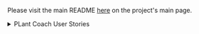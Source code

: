 Please visit the main README [here](https://github.com/Plant-Coach) on the project's main page.


<details> 
    <summary>PLant Coach User Stories</summary>

#### Relevant details to define for consistency 

**List of details when you click on a plant**
- `Plant Type: <string>`
- `Name: <string>`
- `Chose to start from seed?: <boolean>`
- `Direct Seed Recommended: <boolean>`
- `seed_sew_type: <boolean>`Days to Maturity: <integer>`
- `Hybrid Status: <integer>`
- `Days to transplant before/after frost date: <integer>`
- `Organic: <boolean>`
- `Recommended Transplant Date: normal recommended date`
- `Planting Status: <string> ["not_started", "started_indoors", "direct_sewn_outside", "transplanted_outside"]` 
- `Recommended Seed Sewing Date: <date>`
- `Actual Seed Sewing Date: <date>`
- `Seedling Days To Transplant: <integer>`
- `Actual Transplant Date: <date>`
- `Override seed-start date?`
- `chosen_overridden_seed-start_date`
- `Override transplant date?`
- `Chosen Overridden seed-start date`

**Key Attributes for Transition Changes**
    - Chose to start from seed?: `<boolean>`
    - Direct Seed Recommended: `<boolean>`
    - Direct Seed User Decision: `<boolean>`
    - Days to Maturity: `<integer>`
    - Recommended Transplant Date: `<date>`
    - Planting Status: `<string> ["not_started", "started_indoors", "direct_sewn_outside", "transplanted_outside"]` 
    - Recommended Seed Sewing Date: `<date>`
    - Actual Seed Sewing Date: `<date>`
    - Seedling Days To Transplant: `<integer>`
    - Actual Transplant Date: `<date>`
    - Override seed-start date? (This is only used when the planting date is in the future)
    - chosen_overridden_seed-start_date
    - Override transplant date?
    - Chosen Overridden seed-start date

# v1 User Stories

---
**Account Creation**
- [ ] As a User
- [ ] I can visit `/` and see an option to login or create an account
- [ ] When I select "Create an Account"
- [ ] I can create an account with name, email, password, and my zip code
- [ ] And when I select "Create"
- [ ] I am taken to an empty dashboard with columns for:
    -`My Saved Plants`
    -`Plants Waiting to Start`
    -`Plants that can be Started by now`
    -`Seedlings Growing Inside`
    -`Planted Outside`
    -`Weather Alerts`
    -`My Reminders`

---
**Basic Login**
- [ ] As a registered, but unauthenticated User
- [ ] I can visit `plantcoach.graden` and select `sign in`
- [ ] And I am able to enter my email and password and select `"Sign In"`
- [ ] And I am taken to my dashboard.

---
**Basic Logout**
- [ ] As a registered, but unauthenticated User
- [ ] I can visit `plantcoach.graden` and select `sign in`
- [ ] And I am able to enter my email and password and select `"Sign In"`
- [ ] And I am taken to my dashboard.
- [ ] And I see a button that says "Log Out"
- [ ] And when I click it, I am taken to a logout screen that says "Thank you for using Plant Coach"
- [ ] And I see a button that says "Log In"
- [ ] But I do not see a button that says "Log Out"

---
**Add plant to personal database**
- [ ] As an authenticated user
- [ ] When I visit my dashboard
- [ ] I can click "Add a Plant to my Personal Database"
- [ ] And I am taken to a screen to enter details for:
    - Name (optional)
    - Plant Type (REQUIRED)
    - Days to Maturity (optional)
    - Hybrid Status (optional)
    - When to start the plant (optional)
    - Organic? (checkbox) (optional)
- [ ] When I click: `Add`
- [ ] I see feedback that my plant has been added to my list of saved plants.
- [ ] I am shown a planting guide for that plant type and see sections for:
    -`Seed Guide`
    -`Transplant Guide`
    -`Harvest Guide`
- [ ] I can select `Close` and see a message that says that I can still access these growing guides at any time.
- [ ] I am taken back to my Kanban Board/Dashboard and see my newly-created Plant in the "My Saved Plants" list
- [ ] with a button that says `I want to plant this`.

---
**Pre-purchased plant - Already Planted**
- [ ] As an authenticated User
- [ ] When I visit my dashboard
- [ ] I can still see my new plant in the `My Saved Plants` category
- [ ] I can click a button that says `I want to plant this`
- [ ] And a window appears that asks if I plan to start the plant from seed
- [ ] and I select `No`
- [ ] And a window appears that asks if I have already planted this.
- [ ] When I select `yes` 
- [ ] I am I asked `when?` where I can provide today's date.
- [ ] I am returned to the dashboard where I see my plant in the `Planted Outside` column.
- [ ] When I click on the plant, I see
    // Decision points above:
    - [ ] Actual Transplant Date: `<Today's Date>`
    - [ ] Chose to start from seed?: `False`
    // Dependent attributes:
    - [ ] Direct Seed User Decision: `No`
    - [ ] Planting Status: `["transplanted_outside"]` 
    - [ ] Actual Seed Sewing Date: `nil`
    - [ ] Override seed-start date? "not started from seed"
    - [ ] chosen_overridden_seed-start_date nil
    - [ ] Override transplant date? nil
    - [ ] Chosen Overridden seed-start <Today's Date>
    // Factual/constant attributes:
    - [ ] Direct Seed Recommended: `No`
    - [ ] Days to Maturity: `<harvest date - actual transplant date>`
    - [ ] Recommended Transplant Date: `normal recommended date`
    - [ ] Recommended Seed Sewing Date: `nil`
    - [ ] Seedling Days To Transplant: `<integer>`

---
**Pre-purchased plant - Future Planting - App recommended timing**
- [ ] As an authenticated User
- [ ] When I visit my dashboard
- [ ] I can still see my new plant in the `My Saved Plants` category
- [ ] I can click a button that says `I want to plant this`
- [ ] And a window appears that asks if I have already planted this.
- [ ] When I select `No`
- [ ] And a window appears that asks if I plan to start the plant from seed
- [ ] and I select `No`
- [ ] I am returned to the dashboard where I see my plant in the `Plants Waiting to Start` column.
- [ ] And when I click on the plant
    - [ ] Chose to start from seed?: `False`
    - [ ] Direct Seed User Decision: `No`
    - [ ] Direct Seed Recommended: `No`
    - [ ] Actual Transplant Date: `Not yet Transplanted outside`
    - [ ] Days to Maturity: `<harvest date - actual transplant date>`
    - [ ] Recommended Transplant Date: `normal recommended date`
    - [ ] Planting Status: `["not_started"]` 
    - [ ] Recommended Seed Sewing Date: `nil`
    - [ ] Actual Seed Sewing Date: `nil`
    - [ ] Seedling Days To Transplant: `<integer>`
    - [ ] Override seed-start date? No 
    - [ ] chosen_overridden_seed-start_date
    - [ ] Override transplant date? No
    - [ ] Chosen Overridden seed-start date


---
<!-- **Pre-purchased plant - future planting - overridden planting date**
- [ ] As an authenticated User
- [ ] When I visit my dashboard
- [ ] I can still see my new plant in the `My Saved Plants` category
- [ ] I can click a button that says `I want to plant this`
- [ ] And a window appears that asks if I plan to start the plant from seed
- [ ] and I select `No`
- [ ] And a window appears that asks if I have already planted this.
- [ ] When I select `No`
- [ ] I am asked if I would like to set the planting date manually or take the app's advice.
- [ ] I select `Set Manually`
- [ ] and I can set the future plant date myself
- [ ] I am returned to the dashboard where I see my plant in the `Plants Waiting to Start` column.
- [ ] And when I click on the plant
    - Chose to start from seed?: `False`
    - Direct Seed Recommended: `No`
    - Direct Seed User Decision: `No`
    - Actual Transplant Date: `Not yet Transplanted outside`
    - Days to Maturity: `<harvest date - actual transplant date>`
    - Recommended Transplant Date: `normal recommended date`
    - Planting Status: `["not_started"]` 
    - Recommended Seed Sewing Date: `nil`
    - Actual Seed Sewing Date: `nil`
    - Seedling Days To Transplant: `<integer>`
    - Override seed-start date? Not started from seed
    - chosen_overridden_seed-start_date
    - Override transplant date? Yes
    - Chosen Overridden seed-start <user-chosen date> -->

---
**Start from Seed - future - starting inside**
- [ ] As an authenticated User
- [ ] When I visit my dashboard
- [ ] I can still see my new plant in the `My Saved Plants` category
- [ ] I can click a button that says `I want to plant this`
- [ ] And a window appears that asks if I plan to start the plant from seed
- [ ] nd I select `Yes`
- [ ] And a window appears that asks if I plan to start the seed inside or direct-seed it? (and a recommendation warning is shown)
- [ ] And I select `Start Inside`
- [ ] And a window appears that asks if I have already planted this.
- [ ] When I select `No` 
- [ ] I am asked if I would like to set the planting date manually or take the app's advice.
- [ ] I select `take the apps advice`
- [ ] I am returned to the dashboard where I see my plant in the `Plants Ready to Start` column.
- [ ] And when I click on the plant,
    - Chose to start from seed?: `Yes`
    - Direct Seed Recommended: `false`
    - Direct Seed User Decision: `false`
    - Days to Maturity: `<integer>`
    - Recommended Transplant Date: `<date>`
    - Planting Status: `<string> ["not_started", "started_indoors", "direct_sewn_outside", "transplanted_outside"]` 
    - Recommended Seed Sewing Date: `<date>`
    - Actual Seed Sewing Date: `<date>`
    - Seedling Days To Transplant: `<integer>`
    - Actual Transplant Date: `<date>`
    - Override seed-start date?
    - chosen_overridden_seed-start_date
    - Override transplant date?
    - Chosen Overridden seed-start date

---
**Start from seed - today - inside**
- [ ] As an authenticated User
- [ ] When I visit my dashboard
- [ ] I can still see my new plant in the `My Saved Plants` category
- [ ] I can click a button that says `I want to plant this`
- [ ] And a window appears that asks if I plan to start the plant from seed
- [ ] and I select `Yes`
- [ ] And a window appears that asks if I plan to start the seed inside or direct-seed it? (and a recommendation warning is shown)
- [ ] And I select `Start Inside`
- [ ] And a window appears that asks if I have already planted this.
- [ ] When I select `Yes`
- [ ] And I am asked when I started it and I can select todady's date.
- [ ] I am returned to the dashboard where I see my plant in the `Started Indoors` column.
- [ ] And when I click on the plant,
    - Chose to start from seed?: `Yes`
    - Direct Seed Recommended: `false`
    - Direct Seed User Decision: `false`
    - Days to Maturity: `<integer>`
    - Recommended Transplant Date: `<date>`
    - Planting Status: `<string> ["started_indoors"]` 
    - Recommended Seed Sewing Date: `<date>`
    - Actual Seed Sewing Date: `Today's date`
    - Seedling Days To Transplant: `<integer>`
    - Actual Transplant Date: `nil`
    - Override seed-start date?
    - chosen_overridden_seed-start_date
    - Override transplant date?
    - Chosen Overridden seed-start date

 ---
**Start from seed - today - outside"**
- [ ] As an authenticated User
- [ ] When I visit my dashboard
- [ ] I can still see my new plant in the `My Saved Plants` category
- [ ] I can click a button that says `I want to plant this`
- [ ] And a window appears that asks if I plan to start the plant from seed
- [ ] and I select `Yes`
- [ ] And a window appears that asks if I plan to start the seed inside or direct-seed it? (and a recommendation warning is shown)
- [ ] And I select `Start Outside`
- [ ] And a window appears that asks if I have already planted this.
- [ ] When I select `Yes`
- [ ] And I am asked when I started it and I can select todady's date.
- [ ] I am returned to the dashboard where I see my plant in the `Planted Outside` column.
- [ ] And when I click on the plant,
    - Chose to start from seed?: `Yes`
    - Direct Seed Recommended: `true`
    - Direct Seed User Decision: `true`
    - Days to Maturity: `<integer>`
    - Recommended Transplant Date: `nil`
    - Planting Status: `<string> ["direct_sewn_outside"]` 
    - Recommended Seed Sewing Date: `nil`
    - Actual Seed Sewing Date: `<Today's Date>`
    - Seedling Days To Transplant: `<integer>`
    - Actual Transplant Date: `nil`
    - Override seed-start date? 
    - chosen_overridden_seed-start_date
    - Override transplant date?
    - Chosen Overridden seed-start date

---
**Direct-seed in the future**
- [ ] As an authenticated User
- [ ] When I visit my dashboard
- [ ] I can still see my new plant in the `My Saved Plants` category
- [ ] I can click a button that says `I want to plant this`
- [ ] And a window appears that asks if I plan to start the plant from seed
- [ ] and I select `Yes`
- [ ] And a window appears that asks if I plant to start the seed inside or direct-seed it? (and a recommendation warning is shown)
- [ ] And I select `Start Outside`
- [ ] And a window appears that asks if I have already planted this.
- [ ] When I select `no`
- [ ] I am asked if I would like to set the planting date manually or take the app's advice.
- [ ] I select `take the apps advice`
- [ ] I am returned to the Dashboard where I see my plant listed under `Plants Ready to Start`
- [ ] And when I click on the plant,
    - Chose to start from seed?: `Yes`
    - Direct Seed Recommended: `true`
    - Direct Seed User Decision: `true`
    - Days to Maturity: `<integer>`
    - Recommended Transplant Date: `<date>`
    - Planting Status: `<string> ["not_started"]` 
    - Recommended Seed Sewing Date: `<make this the same as the recommended transplant date, if there is one>`
    - Actual Seed Sewing Date: `nil`
    - Seedling Days To Transplant: `nil`
    - Actual Transplant Date: `<same as actual seed-sewing date>`
    - Override seed-start date? No
    - chosen_overridden_seed-start_date nil
    - Override transplant date? No
    - Chosen Overridden seed-start nil


---
**Start indoor seed**
- [ ] As an authenticated User
- [ ] When I visit my dashboard
- [ ] And I see a Plant in my `Plants Ready to Start` column that is also a plant I want to grow from seed,
- [ ] I can change the status to `Seedlings Growing Inside`
- [ ] I am asked when they were started
- [ ] and I can select: `Today`
- [ ] And I see the plant in the `Seedlings Growing Inside`.
- [ ] And when I click on the plant,
    - Chose to start from seed?: `Yes`
    - Direct Seed Recommended: `true`
    - Direct Seed User Decision: `true`
    - Days to Maturity: `<integer>`
    - Recommended Transplant Date: `<date>`
    - Planting Status: `<string> ["not_started", "started_indoors", "direct_sewn_outside", "transplanted_outside"]` 
    - Recommended Seed Sewing Date: `<make this the same as the recommended transplant date, if there is one>`
    - Actual Seed Sewing Date: `nil`
    - Seedling Days To Transplant: `nil`
    - Actual Transplant Date: `<same as actual seed-sewing date>`
    - Override seed-start date? No
    - chosen_overridden_seed-start_date nil
    - Override transplant date? No
    - Chosen Overridden seed-start nil

---
**User Story in which a future seed-starting date is set by the user saying when they've already started a seed (should return an error)**
- [ ] As an authenticated User
- [ ] When I visit my dashboard
- [ ] And I see a Plant in my `Plants Ready to Start` column
- [ ] I can change the status to `Seedlings Growing Inside`
- [ ] I am asked when they were started
- [ ] and when I select:
- [ ] Select date
- [ ] and select a date in the future,
- [ ] I see a flash message that dates must only be today or in the past.
- [ ] When I select an appropriate date,
- [ ] I can select `Ok`
- [ ] And I see the plant in the `Seedlings Growing Inside`.


### User Stories related to a User moving a plant from "started inside" to "transplanted outside"

---
***Change plant status from "started indoors" to "transplanted outside"**
- [ ] As an authenticated User
- [ ] When I visit my dashboard
- [ ] And I see a Plant in my `Seedlings Growing Inside` column,
- [ ] I can change the status to `Planted Outside`
- [ ] And I am asked when it was transplanted outside
- [ ] And I can select todays date
- [ ] And I am taken to the dashboard and see my plant in the `Planted Outside` column
- [ ] And when I select the plant, I see:
    - Chose to start from seed?: `Yes`
    - Direct Seed Recommended: `false`
    - Direct Seed User Decision: `false`
    - Days to Maturity: `<integer>`
    - Recommended Transplant Date: `<date>`
    - Planting Status: `["transplanted_outside"]` 
    - Recommended Seed Sewing Date: `<date>`
    - Actual Seed Sewing Date: `<date>`
    - Seedling Days To Transplant: `<integer>`
    - Actual Transplant Date: `<Today's Date>`
    - Override seed-start date? No
    - chosen_overridden_seed-start_date nil
    - Override transplant date? No
    - Chosen Overridden seed-start nil


### User Stories related to a user being shown a visual cue about an upcoming task
---
**Upcoming Seed Start - Inside**

---
**Upcoming Seed Start - Outside**

---
**Upcoming Seed Transplant Date**
- [ ] As an authenticated User
- [ ] When I visit my dashboard
- [ ] And I see a Plant in my `Seedlings Growing Inside` column,
- [ ] And the plant is within a week of the date that it is recommended to be planted outside,
- [ ] I see a visual indication of an upcoming event for the plant
- [ ] When I click on it, I can see `Plant is nearing its transplant date`


### User Stories related to a user being shown a visual cue about an overdue task
---
**Seed Start Now- Inside**

---
**Seed Start Now - Outside**

---
**Seed Transplant Now**


### User Stories related to a user receiving a notification abodut and upcoming task

---
**Upcoming Seed Start - Inside**

---
**Upcoming Seed Start - Outside**

---
**Upcoming Seed Transplant Date**


### User Stories related to a user receiving a notification about a potentially overdue task---
**Seed Start Now- Inside**

---
**Seed Start Now - Outside**

---
**Seed Transplant Now**

### User Stories related to a User moving a planting status "backwards"

### User accessing the Planting Guide

---
**View Planting Guide from clicking on plant on the kanban board**
- [ ] As an Authenticated User
- [ ] When I visit my dashboard
- [ ] And I click on the name of the plant that is in the `Planted Outside` column,
- [ ] and I click the link to go to the plant guide
- [ ] I am taken to a page where I see the complete information available in the plant guide

**View Planting Guides from a plant index page**

---
Move Plant backwards/accidental status update


## v2.0 Planned User Stories

### Add Personalized Reminders

### Add Journal entry to a garden_plant

### Scroll down to see a calendar where I can see the events of each garden plant


## v3.0 Planned User Stories

### View Harvest Timeframes on a Calendar

### Succession Planting Stories
</detail- [ ] s>